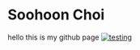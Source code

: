 # Soohoon Choi

hello this is my github page
[![testing](https://github-readme-stats.vercel.app/api?username=soohoonc)](https://github.com/anuraghazra/github-readme-stats)
